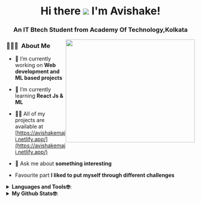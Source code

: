 <h1 align="center">Hi there <img src="https://raw.githubusercontent.com/Avishake007/debdutgoswami/master/assets/gifs/Hi.gif" width="30px">  I'm Avishake!</h1>
<h3 align="center">An IT Btech Student from Academy Of Technology,Kolkata</h3>
<img src="https://cdn.dribbble.com/users/1187836/screenshots/6539429/programer.gif" width="345" height="275" align="right" />
 
 ### 👨🏻‍💻 &nbsp;About Me
- 🔭 I’m currently working on **Web development and ML based projects**

- 🌱 I’m currently learning **React Js & ML**

- 👨‍💻 All of my projects are available at [https://avishakemaji.netlify.app/](https://avishakemaji.netlify.app/)

- 💬 Ask me about **something interesting**
- Favourite part **I liked to put myself through different challenges**
<details>
<summary><b>Languages and Tools🤓</b>: </summary>
<br>
 
[![Top Langs](https://github-readme-stats.vercel.app/api/top-langs/?username=Avishake007&layout=compact&show_icons=true&theme=dark)](https://github.com/Avishake007/Avishake007)

- 💻 &nbsp;
   <img src="https://raw.githubusercontent.com/devicons/devicon/master/icons/python/python-original.svg" alt="python" width="20" height="20"/>
   <img src="https://raw.githubusercontent.com/devicons/devicon/master/icons/c/c-original.svg" alt="c" width="20"  height="20"/>
   <img src="https://raw.githubusercontent.com/devicons/devicon/master/icons/cplusplus/cplusplus-original.svg" alt="cplusplus" width="20" height="20"/>
  ![Skill](https://img.shields.io/badge/Java-ED8B00?style=for-the-badge&logo=java&logoColor=white)
   
 - 🌐 &nbsp;
![Skill](https://img.shields.io/badge/HTML5-E34F26?style=for-the-badge&logo=html5&logoColor=white)
![Skill](https://img.shields.io/badge/CSS3-1572B6?style=for-the-badge&logo=css3&logoColor=white)
![Skill](https://img.shields.io/badge/JavaScript-323330?style=for-the-badge&logo=javascript&logoColor=F7DF1E)
![Skill](https://img.shields.io/badge/Node.js-43853D?style=for-the-badge&logo=node.js&logoColor=white)
![Skill](https://img.shields.io/badge/npm-CB3837?style=for-the-badge&logo=npm&logoColor=white)
![Skill](https://img.shields.io/badge/Yarn-2C8EBB?style=for-the-badge&logo=yarn&logoColor=white)
![Skill](https://img.shields.io/badge/Express.js-000000?style=for-the-badge&logo=express&logoColor=white)
![Skill](https://img.shields.io/badge/React-20232A?style=for-the-badge&logo=react&logoColor=61DAFB)
![Skill](https://img.shields.io/badge/Bootstrap-563D7C?style=for-the-badge&logo=bootstrap&logoColor=white)
- 🛢 &nbsp;
  <img src="https://raw.githubusercontent.com/devicons/devicon/master/icons/mongodb/mongodb-original-wordmark.svg" alt="mongodb" width="20" height="20"/>
  <img src="https://raw.githubusercontent.com/devicons/devicon/master/icons/mysql/mysql-original-wordmark.svg" alt="mysql" width="20" height="20"/>
  
- ⚙️ &nbsp;
  ![Git](https://img.shields.io/badge/-Git-333333?style=flat&logo=git)
  ![GitHub](https://img.shields.io/badge/-GitHub-333333?style=flat&logo=github)
 </details>
 
 <details>
<summary><b>My Github Stats🤓</b>: </summary>
<br>
 <a href="https://github.com/AVS1508">
  <img height="180em" src="https://github-readme-stats.vercel.app/api?username=Avishake007&show_icons=true&theme=radical" />
</a>
</details>
